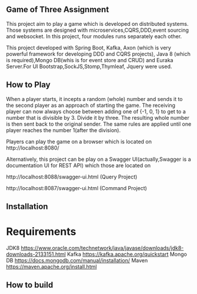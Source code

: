 ## Game of Three Assignment

This project aim to play a game which is developed on distributed systems. Those systems are designed with 
microservices,CQRS,DDD,event sourcing and websocket. In this project, four modules runs separately each other.

This project developed with Spring Boot, Kafka, Axon (which is very powerful framework for developing DDD and CQRS projects),
Java 8 (which is required),Mongo DB(whis is for event store and CRUD) and Euraka Server.For UI Bootstrap,SockJS,Stomp,Thymleaf,
Jquery were used.

## How to Play

When a player starts, it incepts a random (whole) number and sends it to the second
player as an approach of starting the game. The receiving player can now always choose
between adding one of {-1, 0, 1} to get to a number that is divisible by 3. Divide it by three. The
resulting whole number is then sent back to the original sender.
The same rules are applied until one player reaches the number 1(after the division).

Players can play the game on a browser which is located on http://localhost:8080/

Alternatively, this project can be play on a Swagger UI(actually,Swagger is a documentation UI for REST API) which those are located on

http://localhost:8088/swagger-ui.html (Query Project)

http://localhost:8087/swagger-ui.html (Command Project)


## Installation

# Requirements

JDK8 https://www.oracle.com/technetwork/java/javase/downloads/jdk8-downloads-2133151.html
Kafka https://kafka.apache.org/quickstart
Mongo DB https://docs.mongodb.com/manual/installation/
Maven https://maven.apache.org/install.html

## How to build





